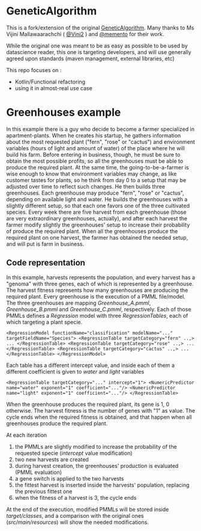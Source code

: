 # GeneticAlgorithm
This is a fork/extension of the original [GeneticAlgorithm](https://github.com/memento/GeneticAlgorithm).
Many thanks to Ms Vijini Mallawaarachchi ( [@Vini2](https://github.com/Vini2) ) and [@memento](https://github.com/memento) for their work.

While the original one was meant to be as easy as possible to be used by datascience reader, this one is targeting developers, and will use generally
agreed upon standards (maven management, external libraries, etc)

This repo focuses on :  
- Kotlin/Functional refactoring
- using it in almost-real use case


Greenhouses example
===================
In this example there is a guy who decide to become a farmer specialized in apartment-plants.
When he creates his startup, he gathers information about the most requested plant ("fern", "rose" or "cactus") and environment variables
(hours of light and amount of water) of the place where he will build his farm.
Before entering in business, though, he must be sure to obtain the most possible profits, so all the greenhouses must be able to produce the required plant.
At the same time, the going-to-be-a-farmer is wise enough to know that environment variables may change, as like customer tastes for plants, so he think from day 0 to a 
setup that may be adjusted over time to reflect such changes.
He then builds three greenhouses.
Each greenhouse may produce "fern", "rose" or "cactus", depending on available light and water.
He builds the greenhouses with a slightly different setup, so that each one favors one of the three cultivated species.
Every week there are five harvest from each greenhouse (those are very extraordinary greenhouses, actually), and after each harvest the farmer modify slightly the greenhouses' setup to increase their probability of produce the required plant. 
When all the greenhouses produce the required plant on one harvest, the farmer has obtained the needed setup, and will put is farm in business.

Code representation
-------------------

In this example, harvests represents the population, and every harvest has a "genoma" with three genes, each of which is represented by a greenhouse.
The harvest fitness represents how many greenhouses are producing the required plant.
Every greenhouse is the execution of a PMML file/model.
The three greenhouses are mapping _Greenhouse_A.pmml_, _Greenhouse_B.pmml_ and _Greenhouse_C.pmml_, respectively.
Each of those PMMLs defines a _Regression_ model with three _RegressionTables_, each of which targeting a plant specie.

`<RegressionModel functionName="classification" modelName="..." targetFieldName="Species">
    <RegressionTable targetCategory="fern" ..,>
        ...
    </RegressionTable>
    <RegressionTable targetCategory="rose" ..,>
        ...
    </RegressionTable>
    <RegressionTable targetCategory="cactus" ..,>
        ...
    </RegressionTable>
</RegressionModel>`


Each table has a different intercept value, and inside each of them a different coefficient is given to _water_ and _light_ variables

`<RegressionTable targetCategory="..." intercept="1">
    <NumericPredictor name="water" exponent="1" coefficient="..."/>
    <NumericPredictor name="light" exponent="1" coefficient="..."/>
</RegressionTable>`

When the greenhouse produces the required plant, its gene is 1, 0 otherwise.
The harvest fitness is the number of genes with "1" as value.
The cycle ends when the required fitness is obtained, and that happen when all greenhouses produce the required plant.

At each iteration

1) the PMMLs are slightly modified to increase the probability of the requested specie (_intercept_ value modification)
1) two new harvests are created
3) during harvest creation, the greenhouses' production is evaluated (PMML evaluation)
4) a gene switch is applied to the two harvests
5) the fittest harvest is inserted inside the harvests' population, replacing the previous fittest one
6) when the fitness of a harvest is 3, the cycle ends

At the end of the execution, modified PMMLs will be stored inside _target/classes_, and a comparison with the original ones (_src/main/resources_) will show the needed modifications.








